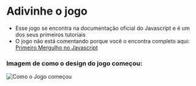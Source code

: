 # Adivinhe o jogo

- Esse jogo se encontra na documentação oficial do Javascript e é um dos seus primeiros tutoriais 
- O jogo não está comentando porque você o encontra completo aqui:  [Primeiro Mergulho no Javascript](https://developer.mozilla.org/pt-BR/docs/Learn/JavaScript/First_steps/A_first_splash)

### Imagem de como o design do jogo começou: 

![Como o Jogo começou](https://user-images.githubusercontent.com/88256640/138793216-6a5761c7-44a3-4fb8-a968-01e98c441226.png)


